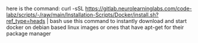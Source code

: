 here is the command: 
curl -sSL https://gitlab.neurolearninglabs.com/code-labz/scripts/-/raw/main/Installation-Scripts/Docker/install.sh?ref_type=heads | bash
use this command to instantly download and start docker on debian based linux images or ones that have apt-get for their package manager 